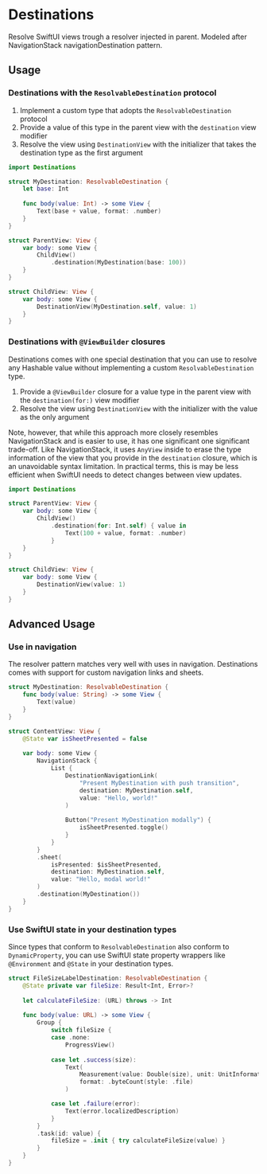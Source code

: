 # Destinations

Resolve SwiftUI views trough a resolver injected in parent. Modeled after NavigationStack navigationDestination pattern.

## Usage

### Destinations with the `ResolvableDestination` protocol

1. Implement a custom type that adopts the `ResolvableDestination` protocol
2. Provide a value of this type in the parent view with the `destination` view modifier
3. Resolve the view using `DestinationView` with the initializer that takes the destination type as the first argument

```swift
import Destinations

struct MyDestination: ResolvableDestination {
    let base: Int
    
    func body(value: Int) -> some View {
        Text(base + value, format: .number)
    }
}

struct ParentView: View {
    var body: some View {
        ChildView()
            .destination(MyDestination(base: 100))
    }
}

struct ChildView: View {
    var body: some View {
        DestinationView(MyDestination.self, value: 1)
    }
}
```

### Destinations with `@ViewBuilder` closures

Destinations comes with one special destination that you can use to resolve any Hashable value without implementing a custom `ResolvableDestination` type.

1. Provide a `@ViewBuilder` closure for a value type in the parent view with the `destination(for:)` view modifier
2. Resolve the view using `DestinationView` with the initializer with the value as the only argument

Note, however, that while this approach more closely resembles NavigationStack and is easier to use, it has one significant one significant trade-off. Like NavigationStack, it uses `AnyView` inside to erase the type information of the view that you provide in the `destination` closure, which is an unavoidable syntax limitation. In practical terms, this is may be less efficient when SwiftUI needs to detect changes between view updates.

```swift
import Destinations

struct ParentView: View {
    var body: some View {
        ChildView()
            .destination(for: Int.self) { value in
                Text(100 + value, format: .number)
            }
    }
}

struct ChildView: View {
    var body: some View {
        DestinationView(value: 1)
    }
}
```

## Advanced Usage

### Use in navigation

The resolver pattern matches very well with uses in navigation. Destinations comes with support for custom navigation links and sheets.

```swift
struct MyDestination: ResolvableDestination {
    func body(value: String) -> some View {
        Text(value)
    }
}

struct ContentView: View {
    @State var isSheetPresented = false
    
    var body: some View {
        NavigationStack {
            List {
                DestinationNavigationLink(
                    "Present MyDestination with push transition",
                    destination: MyDestination.self,
                    value: "Hello, world!"
                )
                
                Button("Present MyDestination modally") {
                    isSheetPresented.toggle()
                }
            }
        }
        .sheet(
            isPresented: $isSheetPresented,
            destination: MyDestination.self,
            value: "Hello, modal world!"
        )
        .destination(MyDestination())
    }
}
```

### Use SwiftUI state in your destination types

Since types that conform to `ResolvableDestination` also conform to `DynamicProperty`, you can use SwiftUI state property wrappers like `@Environment` and `@State` in your destination types.

```swift
struct FileSizeLabelDestination: ResolvableDestination {
    @State private var fileSize: Result<Int, Error>?
    
    let calculateFileSize: (URL) throws -> Int
    
    func body(value: URL) -> some View {
        Group {
            switch fileSize {
            case .none:
                ProgressView()
                
            case let .success(size):
                Text(
                    Measurement(value: Double(size), unit: UnitInformationStorage.bytes),
                    format: .byteCount(style: .file)
                )

            case let .failure(error):
                Text(error.localizedDescription)
            }
        }
        .task(id: value) {
            fileSize = .init { try calculateFileSize(value) }
        }
    }
}

```

